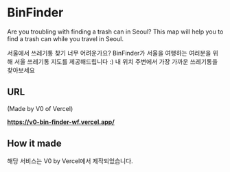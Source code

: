 # BinFinder

Are you troubling with finding a trash can in Seoul? 
This map will help you to find a trash can while you travel in Seoul.

서울에서 쓰레기통 찾기 너무 어려운가요?
BinFinder가 서울을 여행하는 여러분을 위해 서울 쓰레기통 지도를 제공해드립니다 :)
내 위치 주변에서 가장 가까운 쓰레기통을 찾아보세요

## URL
(Made by V0 of Vercel)

**https://v0-bin-finder-wf.vercel.app/**


## How it made
해당 서비스는 V0 by Vercel에서 제작되었습니다.
